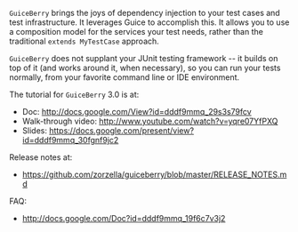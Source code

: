 `GuiceBerry` brings the joys of dependency injection to your test cases and test infrastructure.  It leverages Guice to accomplish this.  It allows you to use a composition model for the services your test needs, rather than the traditional `extends MyTestCase` approach.

`GuiceBerry` does not supplant your JUnit testing framework -- it builds on top of it (and works around it, when necessary), so you can run your tests normally, from your favorite command line or IDE environment.

The tutorial for `GuiceBerry` 3.0 is at:

* Doc: http://docs.google.com/View?id=dddf9mmq_29s3s79fcv
* Walk-through video: http://www.youtube.com/watch?v=yqre07YfPXQ
* Slides: https://docs.google.com/present/view?id=dddf9mmq_30fgnf9jc2

Release notes at:

* https://github.com/zorzella/guiceberry/blob/master/RELEASE_NOTES.md

FAQ:

* http://docs.google.com/Doc?id=dddf9mmq_19f6c7v3j2

